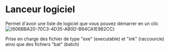 # Lanceur logiciel

Permet d'avoir une liste de logiciel que vous pouvez démarrer en un clic
![{606BBA20-70C3-4D35-AB0D-B64CA1E982CC}](https://github.com/user-attachments/assets/ad00b5a3-cfc5-4ca0-b986-12db5654e2b7)

Prise en charge des fichier de type "exe" (executable) et "ink" (raccourcie) ainsi que des fichiers "bat" (batch)
